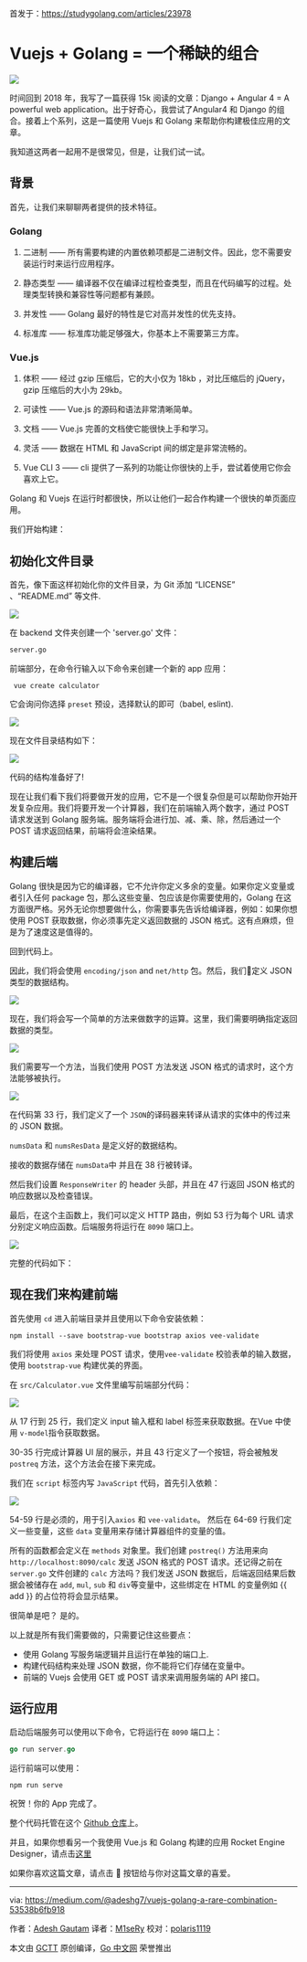 首发于：https://studygolang.com/articles/23978

# Vuejs + Golang = 一个稀缺的组合

![](https://raw.githubusercontent.com/studygolang/gctt-images/master/vuejs-golang/0*SJ43Bk4fxc44mgVR.jpg)

时间回到 2018 年，我写了一篇获得 15k 阅读的文章：Django + Angular 4 = A powerful web application。出于好奇心，我尝试了Angular4 和 Django 的组合。接着上个系列，这是一篇使用 Vuejs 和 Golang 来帮助你构建极佳应用的文章。

我知道这两者一起用不是很常见，但是，让我们试一试。

## 背景

首先，让我们来聊聊两者提供的技术特征。

### Golang

1. 二进制 —— 所有需要构建的内置依赖项都是二进制文件。因此，您不需要安装运行时来运行应用程序。

2. 静态类型 —— 编译器不仅在编译过程检查类型，而且在代码编写的过程。处理类型转换和兼容性等问题都有兼顾。

3. 并发性 —— Golang 最好的特性是它对高并发性的优先支持。

4. 标准库 —— 标准库功能足够强大，你基本上不需要第三方库。

### Vue.js

1. 体积 —— 经过 gzip 压缩后，它的大小仅为 18kb ，对比压缩后的 jQuery，gzip 压缩后的大小为 29kb。

2. 可读性 —— Vue.js 的源码和语法非常清晰简单。

3. 文档 —— Vue.js 完善的文档使它能很快上手和学习。

4. 灵活 —— 数据在 HTML 和 JavaScript 间的绑定是非常流畅的。

5. Vue CLI 3 —— cli 提供了一系列的功能让你很快的上手，尝试着使用它你会喜欢上它。

Golang 和 Vuejs 在运行时都很快，所以让他们一起合作构建一个很快的单页面应用。

我们开始构建：

## 初始化文件目录

首先，像下面这样初始化你的文件目录，为 Git 添加 “LICENSE” 、“README.md” 等文件.

![](https://raw.githubusercontent.com/studygolang/gctt-images/master/vuejs-golang/1*vtaJKeFNo6dKujZYsEi6hw.png)

在 backend 文件夹创建一个 'server.go' 文件：

```bash
server.go
```

前端部分，在命令行输入以下命令来创建一个新的 app 应用：

```shell
 vue create calculator
```

它会询问你选择 `preset` 预设，选择默认的即可（babel, eslint).

![](https://raw.githubusercontent.com/studygolang/gctt-images/master/vuejs-golang/1*tbr9X84OEsJCrWgEOJSHvA.png)

现在文件目录结构如下：

![](https://raw.githubusercontent.com/studygolang/gctt-images/master/vuejs-golang/1*IUbOGEl5b4ozSYWQmuDM_w.png)

代码的结构准备好了!

现在让我们看下我们将要做开发的应用，它不是一个很复杂但是可以帮助你开始开发复杂应用。我们将要开发一个计算器，我们在前端输入两个数字，通过 POST 请求发送到 Golang 服务端。服务端将会进行加、减、乘、除，然后通过一个 POST 请求返回结果，前端将会渲染结果。

## 构建后端

Golang 很快是因为它的编译器，它不允许你定义多余的变量。如果你定义变量或者引入任何 package 包，那么这些变量、包应该是你需要使用的，Golang 在这方面很严格。另外无论你想要做什么，你需要事先告诉给编译器，例如：如果你想使用 POST 获取数据，你必须事先定义返回数据的 JSON 格式。这有点麻烦，但是为了速度这是值得的。

回到代码上。

因此，我们将会使用 `encoding/json` and `net/http` 包。然后，我们定义 JSON 类型的数据结构。

![](https://raw.githubusercontent.com/studygolang/gctt-images/master/vuejs-golang/1*bBx8qYZkWpg8R92e8gT_5g.png)

现在，我们将会写一个简单的方法来做数字的运算。这里，我们需要明确指定返回数据的类型。

![](https://raw.githubusercontent.com/studygolang/gctt-images/master/vuejs-golang/1*AR0TlByqhirRpm8s7R5FUA.png)

我们需要写一个方法，当我们使用 POST 方法发送 JSON 格式的请求时，这个方法能够被执行。

![](https://raw.githubusercontent.com/studygolang/gctt-images/master/vuejs-golang/1*JaFzDlfYH0LwTwLTOIs2Iw.png)

在代码第 33 行，我们定义了一个 `JSON`的译码器来转译从请求的实体中的传过来的 JSON 数据。

`numsData` 和 `numsResData` 是定义好的数据结构。

接收的数据存储在 `numsData`中 并且在 38 行被转译。

然后我们设置 `ResponseWriter` 的 header 头部，并且在 47 行返回 JSON 格式的响应数据以及检查错误。

最后，在这个主函数上，我们可以定义 HTTP 路由，例如 53 行为每个 URL 请求分别定义响应函数。后端服务将运行在 `8090` 端口上。

![](https://raw.githubusercontent.com/studygolang/gctt-images/master/vuejs-golang/1*ug8QMqiNpF9QefRl9uuNuQ.png)

完整的代码如下：

## 现在我们来构建前端

首先使用 `cd` 进入前端目录并且使用以下命令安装依赖：

```shell
npm install --save bootstrap-vue bootstrap axios vee-validate
```

我们将使用 `axios` 来处理 POST 请求，使用`vee-validate` 校验表单的输入数据，使用 `bootstrap-vue` 构建优美的界面。

在 `src/Calculator.vue` 文件里编写前端部分代码：

![](https://raw.githubusercontent.com/studygolang/gctt-images/master/vuejs-golang/1*13qy_tphvGcHiOM1wR3KIg.png)

从 17 行到 25 行，我们定义 input 输入框和 label 标签来获取数据。在Vue 中使用 `v-model`指令获取数据。

30-35 行完成计算器 UI 层的展示，并且 43 行定义了一个按钮，将会被触发 `postreq` 方法，这个方法会在接下来完成。

我们在 `script` 标签内写 `JavaScript` 代码，首先引入依赖：

![](https://miro.medium.com/max/1400/1*2oy5ZoqYZVh0bF_iml9onw.png)

54-59 行是必须的，用于引入`axios` 和 `vee-validate`。
然后在 64-69 行我们定义一些变量，这些 `data` 变量用来存储计算器组件的变量的值。

所有的函数都会定义在 `methods` 对象里。我们创建 `postreq()` 方法用来向 `http://localhost:8090/calc` 发送 JSON 格式的 POST 请求。还记得之前在 `server.go` 文件创建的 `calc` 方法吗？我们发送 JSON 数据后，后端返回结果后数据会被储存在 `add`, `mul`, `sub` 和 `div`等变量中，这些绑定在 HTML 的变量例如 {{ add }} 的占位符将会显示结果。

很简单是吧？ 是的。

以上就是所有我们需要做的，只需要记住这些要点：

- 使用 Golang 写服务端逻辑并且运行在单独的端口上.
- 构建代码结构来处理 JSON 数据，你不能将它们存储在变量中。
- 前端的 Vuejs 会使用 GET 或 POST 请求来调用服务端的 API 接口。

## 运行应用

启动后端服务可以使用以下命令，它将运行在 `8090` 端口上：

```go
go run server.go
```

运行前端可以使用：

```shell
npm run serve
```

祝贺！你的 App 完成了。

整个代码托管在这个 [Github 仓库](https://github.com/adesgautam/Calculator)上。

并且，如果你想看另一个我使用 Vue.js 和 Golang 构建的应用 Rocket Engine Designer，请点击[这里](https://github.com/adesgautam/Proton)

如果你喜欢这篇文章，请点击 👏 按钮给与你对这篇文章的喜爱。

---

via: https://medium.com/@adeshg7/vuejs-golang-a-rare-combination-53538b6fb918

作者：[Adesh Gautam](https://medium.com/@adeshg7)
译者：[M1seRy](https://github.com/M1seRy)
校对：[polaris1119](https://github.com/polaris1119)

本文由 [GCTT](https://github.com/studygolang/GCTT) 原创编译，[Go 中文网](https://studygolang.com/) 荣誉推出
